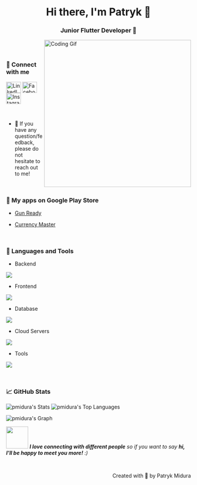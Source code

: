 <h1 align="center">Hi there, I'm Patryk 👋</h1>
<h3 align="center">Junior Flutter Developer 📱</h3>

<img align="right" alt="Coding Gif" width="400" src="https://user-images.githubusercontent.com/74038190/229223263-cf2e4b07-2615-4f87-9c38-e37600f8381a.gif">
<br><br>

<h3 align="left">🤝 Connect with me</h3>
<p align="left">
<a href="https://www.linkedin.com/in/patryk-midura/" target="_blank"><img align="center" src="https://raw.githubusercontent.com/rahuldkjain/github-profile-readme-generator/master/src/images/icons/Social/linked-in-alt.svg" alt="LinkedIn" height="30" width="40" /></a>
<a href="https://www.facebook.com/patryk.midura1" target="blank"><img align="center" src="https://raw.githubusercontent.com/rahuldkjain/github-profile-readme-generator/master/src/images/icons/Social/facebook.svg" alt="Facebook" height="30" width="40" /></a>
<a href="https://www.instagram.com/_pietrunio/" target="blank"><img align="center" src="https://raw.githubusercontent.com/rahuldkjain/github-profile-readme-generator/master/src/images/icons/Social/instagram.svg" alt="Instagram" height="30" width="40" /></a>
</p>
<br>

- 💬 If you have any question/feedback, please do not hesitate to reach out to me!

<br>
<h3 align="left">📱 My apps on Google Play Store</h3>

- <a href="https://play.google.com/store/apps/details?id=com.pmidura.gunready" target="blank">Gun Ready</a>

- <a href="https://play.google.com/store/apps/details?id=com.pmidura.currencymaster" target="blank">Currency Master</a>
<br>
<h3 align="left">💼 Languages and Tools</h3>

- Backend
<p align="left">
  <a href="https://skillicons.dev">
    <img src="https://skillicons.dev/icons?i=express,flask,java,nodejs,php,py" />
  </a>
</p>

- Frontend
<p align="left">
  <a href="https://skillicons.dev">
    <img src="https://skillicons.dev/icons?i=bootstrap,css,dart,flutter,html,js,jquery" />
  </a>
</p>

- Database
<p align="left">
  <a href="https://skillicons.dev">
    <img src="https://skillicons.dev/icons?i=mysql,sqlite" />
  </a>
</p>

- Cloud Servers
<p align="left">
  <a href="https://skillicons.dev">
    <img src="https://skillicons.dev/icons?i=firebase" />
  </a>
</p>

- Tools
<p align="left">
  <a href="https://skillicons.dev">
    <img src="https://skillicons.dev/icons?i=git,github,gitlab,postman,vscode" />
  </a>
</p>

<br>

<h3 align="left">📈 GitHub Stats</h3>

![pmidura's Stats](https://github-readme-stats.vercel.app/api?username=pmidura&theme=tokyonight&show_icons=true&hide_border=false&count_private=true)
![pmidura's Top Languages](https://github-readme-stats.vercel.app/api/top-langs/?username=pmidura&theme=tokyonight&show_icons=true&hide_border=false&layout=compact)

![pmidura's Graph](https://github-readme-activity-graph.vercel.app/graph?username=pmidura&bg_color=0D1117&color=7F3FBF&line=7F3FBF&point=7F3FBF&area_color=FFFFFF&title_color=FFFFFF&area=true)
<br>

<img src="https://media.giphy.com/media/LnQjpWaON8nhr21vNW/giphy.gif" width="60"> <em><b>I love connecting with different people</b> so if you want to say <b>hi, I'll be happy to meet you more!</b> :)</em>

<br>
<p align="right" >Created with 🧡 by Patryk Midura</p>
